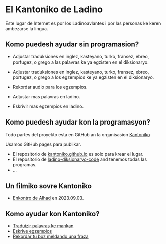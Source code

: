 # El Kantoniko de Ladino

Este lugar de Internet es por los Ladinoavlantes i por las personas ke keren ambezarse la lingua.

## Komo puedesh ayudar sin programasion?

* Adjustar traduksiones en inglez, kasteyano, turko, fransez, ebreo, portugez, o grego a las palavras ke ya egzisten en el diksionaryo.
* Adjustar traduksiones en inglez, kasteyano, turko, fransez, ebreo, portugez, o grego a los egzempios ke ya egzisten en el diksionaryo.
* Rekordar audio para los egzempios.

* Adjustar mas palavras en ladino.
* Eskrivir mas egzempios en ladino.

## Komo puedesh ayudar kon la programasyon?

Todo partes del proyekto esta en GitHub an la organisasion [Kantoniko](https://github.com/kantoniko/)

Usamos GitHub pages para publikar.

* El repositorio de [kantoniko.github.io](https://github.com/kantoniko/kantoniko.github.io/) es solo para krear el lugar.
* El repositorio de [ladino-diksionaryo-code](https://github.com/kantoniko/ladino-diksionaryo-code/) and tenemos todas las programas.
* ...

## Un filmiko sovre Kantoniko

* [Enkontro de Alhad](https://www.youtube.com/watch?v=B8BeC922reo) en 2023.09.03.


##  Komo ayudar kon Kantoniko?

* [Traduizir palavras ke mankan](traduizir-palavras-ke-mankan)
* [Eskrive egzempios](eskrive-egzempios)
* [Rekordar tu boz meldando una fraza](rekordar-tu-boz-meldando-una-fraza)
